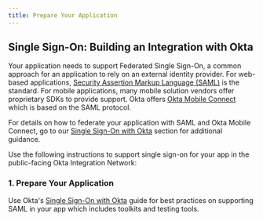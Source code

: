 ```yaml
---
title: Prepare Your Application
---
```


## Single Sign-On: Building an Integration with Okta

Your application needs to support Federated Single Sign-On, a common approach for an application to rely on an external identity provider. For web-based applications, [Security Assertion Markup Language (SAML)](https://en.wikipedia.org/wiki/Security_Assertion_Markup_Language) is the standard. For mobile applications, many mobile solution vendors offer proprietary SDKs to provide support. Okta offers [Okta Mobile Connect](https://help.okta.com/en/prod/Content/Topics/Mobile/Okta_Mobile_Connect.htm) which is based on the SAML protocol.

For details on how to federate your application with SAML and Okta Mobile Connect, go to our [Single Sign-On with Okta](/docs/concepts/saml) section for additional guidance.

Use the following instructions to support single sign-on for your app in the public-facing Okta Integration Network:

### 1. Prepare Your Application

Use Okta's [Single Sign-On with Okta](/docs/concepts/saml) guide for best practices on supporting SAML in your app which includes toolkits and testing tools.

<NextSectionLink/>
